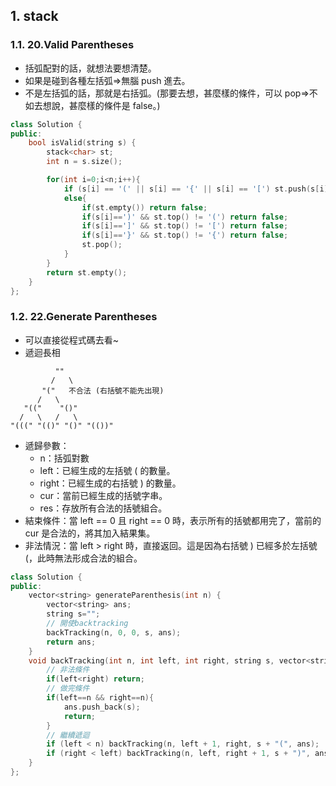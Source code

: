 ## 1. stack

### 1.1. 20.Valid Parentheses

-   括弧配對的話，就想法要想清楚。
-   如果是碰到各種左括弧=>無腦 push 進去。
-   不是左括弧的話，那就是右括弧。(那要去想，甚麼樣的條件，可以 pop=>不如去想說，甚麼樣的條件是 false。)
```cpp
class Solution {
public:
    bool isValid(string s) {
        stack<char> st;
        int n = s.size();

        for(int i=0;i<n;i++){
            if (s[i] == '(' || s[i] == '{' || s[i] == '[') st.push(s[i]);
            else{
                if(st.empty()) return false;
                if(s[i]==')' && st.top() != '(') return false;
                if(s[i]==']' && st.top() != '[') return false;
                if(s[i]=='}' && st.top() != '{') return false;
                st.pop();
            }
        }
        return st.empty();
    }
};
```
### 1.2. 22.Generate Parentheses
- 可以直接從程式碼去看~
- 遞迴長相
```
          ""
         /   \
       "("   不合法 (右括號不能先出現)
      /   \
   "(("    "()"
  /   \   /   \
"(((" "(()" "()" "(())"
```
- 遞歸參數：
	- n：括弧對數
	- left：已經生成的左括號 ( 的數量。
	- right：已經生成的右括號 ) 的數量。
	- cur：當前已經生成的括號字串。
	- res：存放所有合法的括號組合。
- 結束條件：當 left == 0 且 right == 0 時，表示所有的括號都用完了，當前的 cur 是合法的，將其加入結果集。
- 非法情況：當 left > right 時，直接返回。這是因為右括號 ) 已經多於左括號 (，此時無法形成合法的組合。
```cpp
class Solution {
public:
    vector<string> generateParenthesis(int n) {
        vector<string> ans;
        string s="";
        // 開使backtracking
        backTracking(n, 0, 0, s, ans);
        return ans;
    }
    void backTracking(int n, int left, int right, string s, vector<string>& ans){
        // 非法條件
        if(left<right) return;
        // 做完條件
        if(left==n && right==n){
            ans.push_back(s);
            return;
        }
        // 繼續遞迴
        if (left < n) backTracking(n, left + 1, right, s + "(", ans);  // 添加左括號
        if (right < left) backTracking(n, left, right + 1, s + ")", ans);  // 添加右括號
    }
};
```
